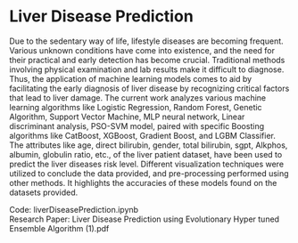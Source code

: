 # Liver Disease Prediction
Due to the sedentary way of life, lifestyle diseases are becoming frequent. Various unknown conditions have come 
into existence, and the need for their practical and early detection has become crucial. Traditional methods 
involving physical examination and lab results make it difficult to diagnose. Thus, the application of machine 
learning models comes to aid by facilitating the early diagnosis of liver disease by recognizing critical factors that 
lead to liver damage. The current work analyzes various machine learning algorithms like Logistic Regression, 
Random Forest, Genetic Algorithm, Support Vector Machine, MLP neural network, Linear discriminant analysis, 
PSO-SVM model, paired with specific Boosting algorithms like CatBoost, XGBoost, Gradient Boost, and LGBM 
Classifier. The attributes like age, direct bilirubin, gender, total bilirubin, sgpt, Alkphos, albumin, globulin ratio, 
etc., of the liver patient dataset, have been used to predict the liver diseases risk level. Different visualization 
techniques were utilized to conclude the data provided, and pre-processing performed using other methods. It 
highlights the accuracies of these models found on the datasets provided.

Code: liverDiseasePrediction.ipynb <br>
Research Paper: Liver Disease Prediction using Evolutionary Hyper tuned Ensemble Algorithm (1).pdf <br>


